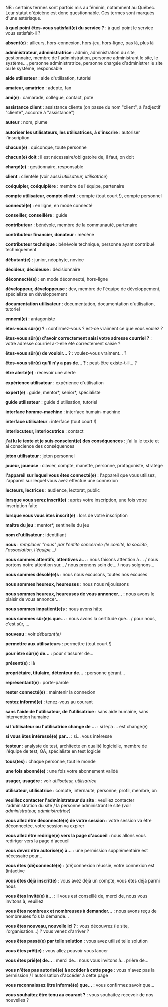 NB : certains termes sont parfois mis au féminin, notamment au Québec. Leur statut d'épicène est donc questionnable. Ces termes sont marqués d'une astérisque.

**à quel point êtes-vous satisfait(e) du service ?** : à quel point le service vous satisfait-il ?

**absent(e)** : ailleurs, hors-connexion, hors-jeu, hors-ligne, pas là, plus là

**administrateur, administratrice** : admin, administration du site, gestionnaire, membre de l'administration, personne administrant le site, le système..., personne administratrice, personne chargée d'administrer le site ou le système, responsable

**aide utilisateur** : aide d'utilisation, tutoriel

**amateur, amatrice** : adepte, fan

**ami(e)** : camarade, collègue, contact, pote

**assistance client** : assistance cliente (on passe du nom "client", à l'adjectif "cliente", accordé à "assistance")

**auteur** : nom, plume

**autoriser les utilisateurs, les utilisatrices, à s'inscrire** : autoriser l'inscription

**chacun(e)** : quiconque, toute personne

**chacun(e) doit** : il est nécessaire/obligatoire de, il faut, on doit

**chargé(e)** : gestionnaire, responsable

**client** : clientèle (voir aussi *utilisateur, utilisatrice*)

**coéquipier, coéquipière** : membre de l'équipe, partenaire

**compte utilisateur, compte client** : compte (tout court !), compte personnel

**connecté(e)** : en ligne, en mode connecté

**conseiller, conseillère** : guide

**contributeur** : bénévole, membre de la communauté, partenaire

**contributeur financier, donateur** : mécène

**contributeur technique** : bénévole technique, personne ayant contribué techniquement

**débutant(e)** : junior, néophyte, novice

**décideur, décideuse** : décisionnaire

**déconnecté(e)** : en mode déconnecté, hors-ligne

**développeur, développeuse** : dev, membre de l'équipe de développement, spécialiste en développement

**documentation utilisateur** : documentation, documentation d'utilisation, tutoriel

**ennemi(e)** : antagoniste

**êtes-vous sûr(e) ?** : confirmez-vous ? est-ce vraiment ce que vous voulez ?

**êtes-vous sûr(e) d'avoir correctement saisi votre adresse courriel ?** : votre adresse courriel a-t-elle été correctement saisie ?

**êtes-vous sûr(e) de vouloir... ?** : voulez-vous vraiment... ?

**êtes-vous sûr(e) qu'il n'y a pas de... ?** : peut-être existe-t-il... ?

**être alerté(e)** : recevoir une alerte

**expérience utilisateur** : expérience d'utilisation

**expert(e)** : guide, mentor*, senior*, spécialiste

**guide utilisateur** : guide d'utilisation, tutoriel

**interface homme-machine** : interface humain-machine

**interface utilisateur** : interface (tout court !)

**interlocuteur, interlocutrice** : contact

**j'ai lu le texte et je suis conscient(e) des conséquences** : j'ai lu le texte et ai conscience des conséquences

**jeton utilisateur** : jeton personnel

**joueur, joueuse** : clavier, compte, manette, personne, protagoniste, stratège

**l'appareil sur lequel vous êtes connecté(e)** : l'appareil que vous utilisez, l'appareil sur lequel vous avez effectué une connexion

**lecteurs, lectrices** : audience, lectorat, public

**lorsque vous serez inscrit(e)** : après votre inscription, une fois votre inscription faite

**lorsque vous vous êtes inscrit(e)** : lors de votre inscription

**maître du jeu** : mentor*, sentinelle du jeu

**nom d'utilisateur** : identifiant

**nous** : *remplacer "nous" par l'entité concernée (le comité, la société, l'association, l'équipe...)*

**nous sommes attentifs, attentives à...** : nous faisons attention à ... / nous portons notre attention sur... / nous prenons soin de... / nous soignons...

**nous sommes désolé(e)s** : nous nous excusons, toutes nos excuses

**nous sommes heureux, heureuses** : nous nous réjouissons

**nous sommes heureux, heureuses de vous annoncer...** : nous avons le plaisir de vous annoncer...

**nous sommes impatient(e)s** : nous avons hâte

**nous sommes sûr(e)s que...** : nous avons la certitude que... / pour nous, c'est sûr, ...

**nouveau** : voir *débutant(e)*

**permettre aux utilisateurs** : permettre (tout court !)

**pour être sûr(e) de...** : pour s'assurer de...

**présent(e)** : là

**propriétaire, titulaire, détenteur de...** : personne gérant...

**représentant(e)** : porte-parole

**rester connecté(e)** : maintenir la connexion

**restez informé(e)** : tenez-vous au courant

**sans l'aide de l'utilisateur, de l'utilisatrice** : sans aide humaine, sans intervention humaine

**si l'utilisateur ou l'utilisatrice change de ...** : si le/la ... est changé(e)

**si vous êtes intéressé(e) par...** : si... vous intéresse

**testeur** : analyste de test, architecte en qualité logicielle, membre de l'équipe de test, QA, spécialiste en test logiciel

**tous(tes)** : chaque personne, tout le monde

**une fois abonné(e)** : une fois votre abonnement validé

**usager, usagère** : voir *utilisateur, utilisatrice*

**utilisateur, utilisatrice** : compte, internaute, personne, profil, membre, on

**veuillez contacter l'administrateur du site** : veuillez contacter l'administration du site / la personne administrant le site (voir *administrateur, administratrice*)

**vous allez être déconnecté(e) de votre session** : votre session va être déconnectée, votre session va expirer

**vous allez être redirigé(e) vers la page d'accueil** : nous allons vous rediriger vers la page d'accueil

**vous devez être autorisé(e) à...** : une permission supplémentaire est nécessaire pour...

**vous êtes (dé)connecté(e)** : (dé)connexion réussie, votre connexion est (in)active

**vous êtes déjà inscrit(e)** : vous avez déjà un compte, vous êtes déjà parmi nous

**vous êtes invité(e) à...** : il vous est conseillé de, merci de, nous vous invitons à, veuillez

**vous êtes nombreux et nombreuses à demander...** : nous avons reçu de nombreuses fois la demande...

**vous êtes nouveau, nouvelle ici ?** : vous découvrez (le site, l'organisation...) ? vous venez d'arriver ?

**vous êtes passé(e) par telle solution** : vous avez utilisé telle solution

**vous êtes prêt(e)** : vous allez pouvoir vous lancer

**vous êtes prié(e) de...** : merci de... nous vous invitons à... prière de...

**vous n'êtes pas autorisé(e) à accéder à cette page** : vous n'avez pas la permission / l'autorisation d'accéder à cette page

**vous reconnaissez être informé(e) que...** : vous confirmez savoir que...

**vous souhaitez être tenu au courant ?** : vous souhaitez recevoir de nos nouvelles ?

